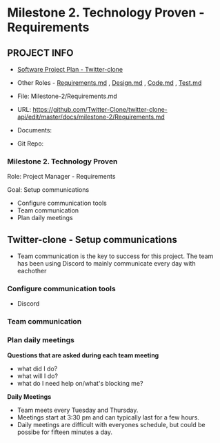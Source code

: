# Milestone 2. Technology Proven - Requirements


## PROJECT INFO

* [Software Project Plan - Twitter-clone](../Index.md)

* Other Roles - [Requirements.md](Requirements.md)
, [Design.md](Design.md)
, [Code.md](Code.md)
, [Test.md](Test.md)



* File: Milestone-2/Requirements.md

* URL: https://github.com/Twitter-Clone/twitter-clone-api/edit/master/docs/milestone-2/Requirements.md

* Documents: 

* Git Repo: 




### Milestone 2. Technology Proven



Role: Project Manager - Requirements

Goal: Setup communications

* Configure communication tools
* Team communication
* Plan daily meetings



## Twitter-clone - Setup communications
* Team communication is the key to success for this project. The team has been using Discord to mainly communicate
every day with eachother



### Configure communication tools
* Discord 


### Team communication


### Plan daily meetings
**Questions that are asked during each team meeting**
* what did I do?
* what will I do?
* what do I need help on/what's blocking me?

**Daily Meetings**
* Team meets every Tuesday and Thursday.
* Meetings start at 3:30 pm and can typically last for a few hours. 
* Daily meetings are difficult with everyones schedule, but could be possibe for fifteen minutes a day. 
 
